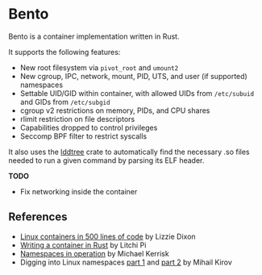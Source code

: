 # Bento
Bento is a container implementation written in Rust.

It supports the following features:
- New root filesystem via `pivot_root` and `umount2`
- New cgroup, IPC, network, mount, PID, UTS, and user (if supported) namespaces
- Settable UID/GID within container, with allowed UIDs from `/etc/subuid` and GIDs from `/etc/subgid`
- cgroup v2 restrictions on memory, PIDs, and CPU shares
- rlimit restriction on file descriptors
- Capabilities dropped to control privileges
- Seccomp BPF filter to restrict syscalls

It also uses the [lddtree](https://crates.io/crates/lddtree) crate to automatically find the necessary .so files needed to run a given command by parsing its ELF header.

**TODO**
- Fix networking inside the container

## References

- [Linux containers in 500 lines of code](https://blog.lizzie.io/linux-containers-in-500-loc.html) by Lizzie Dixon
- [Writing a container in Rust](https://litchipi.site/post/911064764032430296) by  Litchi Pi
- [Namespaces in operation](https://lwn.net/Articles/531114/) by Michael Kerrisk
- Digging into Linux namespaces [part 1](https://blog.quarkslab.com/digging-into-linux-namespaces-part-1.html) and [part 2](https://blog.quarkslab.com/digging-into-linux-namespaces-part-2.html) by Mihail Kirov
